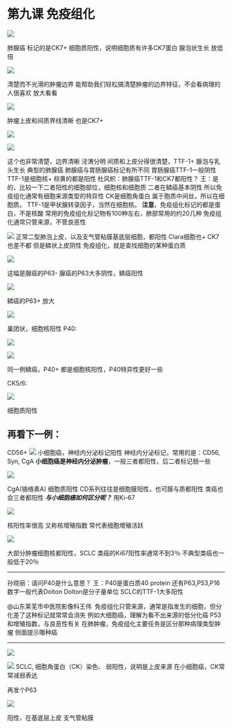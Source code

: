 # 第九课 免疫组化

![](./_image/779816574704914326.jpg)

肺腺癌
标记的是CK7+
细胞质阳性，说明细胞质有许多CK7蛋白
腺泡状生长
放低倍

![](./_image/121150797121142588.jpg)

清楚而不光滑的肿瘤边界
能帮助我们轻松搞清楚肿瘤的边界特征，不会看病理的人很喜欢
放大看看

![](./_image/192927467522633309.jpg)

肿瘤上皮和间质界线清晰
也是CK7+

![](./_image/130592666972203418.jpg)


![](./_image/66147596892602765.jpg)

这个也非常清楚，边界清晰
泾渭分明
间质和上皮分得很清楚，TTF-1+
腺泡与乳头生长
典型的肺腺癌
肺腺癌与胃肠腺癌标记有所不同
胃肠腺癌TTF-1一般阴性
TTF-1是细胞核+
棕黄的都是阳性
杜风帜：肺腺癌TTF-1和CK7都阳性？
王：是的，比较一下二者阳性的细胞部位，细胞核和细胞质
二者在鳞癌基本阴性
所以免疫组化通常有细胞来源类型的特异性
CK是细胞角蛋白
属于胞质中间丝，所以在细胞质。
TTF-1是甲状腺转录因子，当然在细胞核。
**注意**，免疫组化标记的都是蛋白，不是核酸
常用的免疫组化标记物有100种左右，肺部常用的约20几种
免疫组化通常只管来源，不管良恶性

![](./_image/27997738227166435.jpg)
正常二型肺泡上皮，以及支气管粘膜基底层细胞，都阳性
Clara细胞也+
CK7也差不都
但是鳞状上皮阴性
免疫组化，就是查找细胞的某种蛋白质

![](./_image/831288033810780900.jpg)

这幅是腺癌的P63-
腺癌的P63大多阴性，鳞癌阳性

![](./_image/63404901442747992.jpg)

鳞癌的P63+
放大

![](./_image/233932118922437452.jpg)

巢团状，细胞核阳性
P40:

![](./_image/853717500092914365.jpg)

![](./_image/361543308427375605.jpg)

同一例鳞癌，P40+
都是细胞核阳性，P40特异性更好一些

CK5/6:

![](./_image/222122779488738506.jpg)

细胞质阳性
## 再看下一例：
CD56+
![](./_image/316691367915408946.jpg)
小细胞癌，神经内分泌标记阳性
神经内分泌标记，常用的是：CD56, Syn, CgA
**小细胞癌是神经内分泌肿瘤**，一般三者都阳性，后二者标记弱一些


![](./_image/494359546539073841.jpg)

CgA(铬络素A)
细胞质阳性
CD系列往往是细胞膜阳性，也可膜与质都阳性
类癌也会三者都阳性
***与小细胞癌如何区分呢？***
用Ki-67

![](./_image/79698327638295040.jpg)

核阳性率很高
又称核增殖指数
常代表细胞增殖活跃

![](./_image/252265149935157504.jpg)

大部分肿瘤细胞核都阳性，SCLC
类癌的Ki67阳性率通常不到3％
不典型类癌也一般低于20％
*** 

孙晓丽：请问P40是什么意思？
王：P40是蛋白质40  protein 还有P63,P53,P16 数字一般代表Dolton Dolton是分子量单位
SCLC的TTF-1大多阳性

@山东莱芜市中医院影像科王伟  免疫组化只管来源，通常是指发生的细胞，但分化差了这种标记就常常会消失
例如大细胞癌，理解为看不出来源的低分化癌
P53和增殖指数，与良恶性有关
在肺肿瘤，免疫组化主要任务是区分那种病理类型肿瘤
侧面提示哪种癌
*** 

![](./_image/644470565603105184.jpg)

![](./_image/587516486868459034.jpg)
SCLC, 细胞角蛋白（CK）染色、
弱阳性，说明是上皮来源
在小细胞癌，CK常常减弱表达

再发个P63

![](./_image/408648982432539834.jpg)

阳性，在基底层上皮
支气管粘膜
